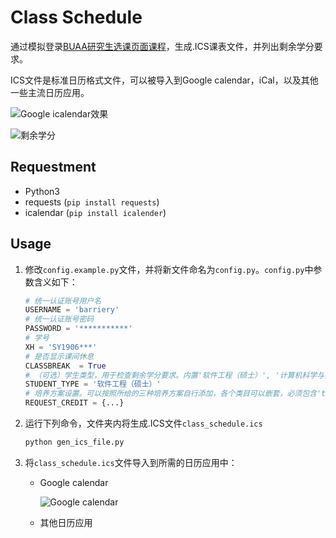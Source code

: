 # Class Schedule

通过模拟登录[BUAA研究生选课页面课程](http://gsmis.buaa.edu.cn/)，生成.ICS课表文件，并列出剩余学分要求。

ICS文件是标准日历格式文件，可以被导入到Google calendar，iCal，以及其他一些主流日历应用。

![Google icalendar效果](https://tva1.sinaimg.cn/large/006y8mN6ly1g6ziz237c8j31fx0u042n.jpg)

![剩余学分](https://tva1.sinaimg.cn/large/006y8mN6ly1g70g42snv1j30ym0he405.jpg)

## Requestment

- Python3
- requests (`pip install requests`) 
- icalendar (`pip install icalender`)

## Usage

1. 修改`config.example.py`文件，并将新文件命名为`config.py`。`config.py`中参数含义如下：

   ```python
   # 统一认证账号用户名
   USERNAME = 'barriery'
   # 统一认证账号密码
   PASSWORD = '***********'
   # 学号
   XH = 'SY1906***'
   # 是否显示课间休息
   CLASSBREAK  = True
   # （可选）学生类型，用于检查剩余学分要求。内置'软件工程（硕士）', '计算机科学与技术（硕士）', '计算机技术（全日制专硕）'三种培养方案。
   STUDENT_TYPE = '软件工程（硕士）'
   # 培养方案设置。可以按照所给的三种培养方案自行添加，各个类目可以嵌套，必须包含'total'字段表示该类目所需的最低学分要求
   REQUEST_CREDIT = {...}
   ```

2. 运行下列命令，文件夹内将生成.ICS文件`class_schedule.ics`

   ```bash
   python gen_ics_file.py
   ```

3. 将`class_schedule.ics`文件导入到所需的日历应用中：

   - Google calendar

     ![Google calendar](https://tva1.sinaimg.cn/large/006y8mN6ly1g6zizxwh2aj31720lqq39.jpg)

   - 其他日历应用


